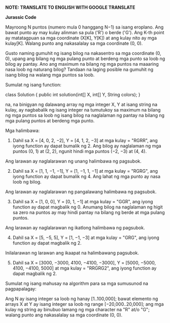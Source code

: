 
**NOTE: TRANSLATE TO ENGLISH WITH GOOGLE TRANSLATE**

**Jurassic Code**

Mayroong N puntos (numero mula 0 hanggang N−1) sa isang eroplano. Ang bawat punto ay may kulay alinman sa pula ('R') o berde ('G'). Ang K-th point ay matatagpuan sa mga coordinate (X[K], Y[K]) at ang kulay nito ay mga kulay[K]. Walang punto ang nakasalalay sa mga coordinate (0, 0).

Gusto naming gumuhit ng isang bilog na nakasentro sa mga coordinate (0, 0), upang ang bilang ng mga pulang punto at berdeng mga punto sa loob ng bilog ay pantay. Ano ang maximum na bilang ng mga puntos na maaaring nasa loob ng naturang bilog? Tandaan na laging posible na gumuhit ng isang bilog na walang mga puntos sa loob.

Sumulat ng isang function:

class Solution { public int solution(int[] X, int[] Y, String colors); }

na, na binigyan ng dalawang array ng mga integer X, Y at isang string na kulay, ay nagbabalik ng isang integer na tumutukoy sa maximum na bilang ng mga puntos sa loob ng isang bilog na naglalaman ng pantay na bilang ng mga pulang puntos at berdeng mga punto.

Mga halimbawa:

1. Dahil sa X = [4, 0, 2, −2], Y = [4, 1, 2, −3] at mga kulay = "RGRR", ang iyong function ay dapat bumalik ng 2. Ang bilog ay naglalaman ng mga puntos (0, 1) at (2, 2), ngunit hindi mga puntos (−2, −3) at (4, 4).

Ang larawan ay naglalarawan ng unang halimbawa ng pagsubok.

2. Dahil sa X = [1, 1, −1, −1], Y = [1, −1, 1, −1] at mga kulay = "RGRG", ang iyong function ay dapat bumalik ng 4. Ang lahat ng mga punto ay nasa loob ng bilog.

Ang larawan ay naglalarawan ng pangalawang halimbawa ng pagsubok.

3. Dahil sa X = [1, 0, 0], Y = [0, 1, −1] at mga kulay = "GGR", ang iyong function ay dapat magbalik ng 0. Anumang bilog na naglalaman ng higit sa zero na puntos ay may hindi pantay na bilang ng berde at mga pulang puntos.

Ang larawan ay naglalarawan ng ikatlong halimbawa ng pagsubok.

4. Dahil sa X = [5, −5, 5], Y = [1, −1, −3] at mga kulay = "GRG", ang iyong function ay dapat magbalik ng 2.

Inilalarawan ng larawan ang ikaapat na halimbawang pagsubok.

5. Dahil sa X = [3000, −3000, 4100, −4100, −3000], Y = [5000, −5000, 4100, −4100, 5000] at mga kulay = "RRGRG2", ang iyong function ay dapat magbalik ng 2.

Sumulat ng isang mahusay na algorithm para sa mga sumusunod na pagpapalagay:

Ang N ay isang integer sa loob ng hanay [1..100,000];
bawat elemento ng arrays X at Y ay isang integer sa loob ng range [−20,000..20,000];
ang mga kulay ng string ay binubuo lamang ng mga character na "R" at/o "G";
walang punto ang nakasalalay sa mga coordinate (0, 0).